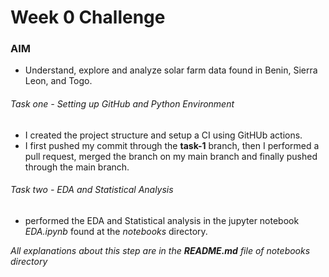 # Week 0 Challenge

### AIM

- Understand, explore and analyze solar farm data found in Benin, Sierra Leon, and Togo.

###### Task one - Setting up GitHub and Python Environment

- I created the project structure and setup a CI using GitHUb actions.
- I first pushed my commit through the **task-1** branch, then I performed a pull request, merged the branch on my main branch and finally pushed through the main branch.

###### Task two - EDA and Statistical Analysis

- performed the EDA and Statistical analysis in the jupyter notebook *EDA.ipynb* found at the *notebooks* directory.

*All explanations about this step are in the ***README.md*** file of notebooks directory*
